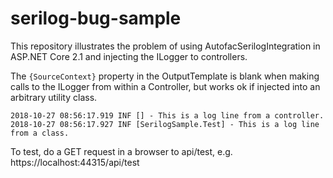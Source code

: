 # serilog-bug-sample
This repository illustrates the problem of using AutofacSerilogIntegration in ASP.NET Core 2.1 and injecting the ILogger to controllers.

The `{SourceContext}` property in the OutputTemplate is blank when making calls to the ILogger from within a Controller, but works ok if injected into an arbitrary utility class.

    2018-10-27 08:56:17.919 INF [] - This is a log line from a controller.
    2018-10-27 08:56:17.927 INF [SerilogSample.Test] - This is a log line from a class.

To test, do a GET request in a browser to api/test, e.g. https://localhost:44315/api/test